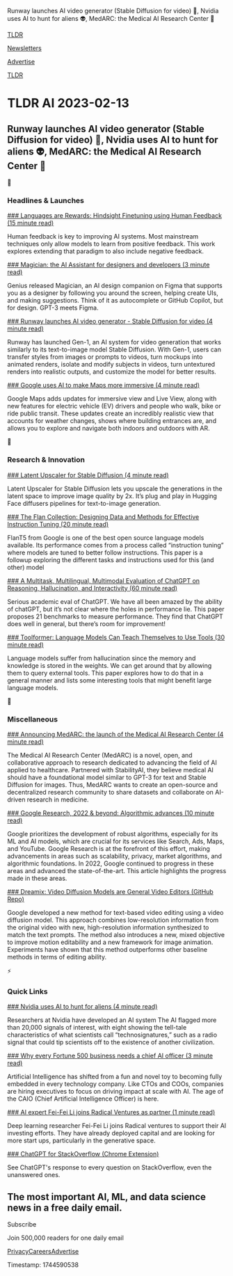 Runway launches AI video generator (Stable Diffusion for video) 🎥, Nvidia uses AI to hunt for aliens 👽, MedARC: the Medical AI Research Center 💊

[TLDR](/)

[Newsletters](/newsletters)

[Advertise](https://advertise.tldr.tech/)

[TLDR](/)

# TLDR AI 2023-02-13

## Runway launches AI video generator (Stable Diffusion for video) 🎥, Nvidia uses AI to hunt for aliens 👽, MedARC: the Medical AI Research Center 💊

🚀

### Headlines & Launches

[### Languages are Rewards: Hindsight Finetuning using Human Feedback (15 minute read)](https://arxiv.org/abs/2302.02676/?utm_source=tldrnewsletter)

Human feedback is key to improving AI systems. Most mainstream techniques only allow models to learn from positive feedback. This work explores extending that paradigm to also include negative feedback.

[### Magician: the AI Assistant for designers and developers (3 minute read)](https://blog.diagram.com/p/introducing-genius?utm_source=tldrnewsletter)

Genius released Magician, an AI design companion on Figma that supports you as a designer by following you around the screen, helping create UIs, and making suggestions. Think of it as autocomplete or GitHub Copilot, but for design. GPT-3 meets Figma.

[### Runway launches AI video generator - Stable Diffusion for video (4 minute read)](https://research.runwayml.com/gen1?utm_source=tldrnewsletter)

Runway has launched Gen-1, an AI system for video generation that works similarly to its text-to-image model Stable Diffusion. With Gen-1, users can transfer styles from images or prompts to videos, turn mockups into animated renders, isolate and modify subjects in videos, turn untextured renders into realistic outputs, and customize the model for better results.

[### Google uses AI to make Maps more immersive (4 minute read)](https://blog.google/products/maps/sustainable-immersive-maps-announcements//?utm_source=tldrnewsletter)

Google Maps adds updates for immersive view and Live View, along with new features for electric vehicle (EV) drivers and people who walk, bike or ride public transit. These updates create an incredibly realistic view that accounts for weather changes, shows where building entrances are, and allows you to explore and navigate both indoors and outdoors with AR.

🧠

### Research & Innovation

[### Latent Upscaler for Stable Diffusion (4 minute read)](https://huggingface.co/stabilityai/sd-x2-latent-upscaler/?utm_source=tldrnewsletter)

Latent Upscaler for Stable Diffusion lets you upscale the generations in the latent space to improve image quality by 2x. It’s plug and play in Hugging Face diffusers pipelines for text-to-image generation.

[### The Flan Collection: Designing Data and Methods for Effective Instruction Tuning (20 minute read)](https://arxiv.org/abs/2301.13688?utm_source=tldrnewsletter)

FlanT5 from Google is one of the best open source language models available. Its performance comes from a process called “instruction tuning” where models are tuned to better follow instructions. This paper is a followup exploring the different tasks and instructions used for this (and other) model

[### A Multitask, Multilingual, Multimodal Evaluation of ChatGPT on Reasoning, Hallucination, and Interactivity (60 minute read)](https://arxiv.org/abs/2302.04023?utm_source=tldrnewsletter)

Serious academic eval of ChatGPT. We have all been amazed by the ability of chatGPT, but it’s not clear where the holes in performance lie. This paper proposes 21 benchmarks to measure performance. They find that ChatGPT does well in general, but there’s room for improvement!

[### Toolformer: Language Models Can Teach Themselves to Use Tools (30 minute read)](https://arxiv.org/abs/2302.04761v1/?utm_source=tldrnewsletter)

Language models suffer from hallucination since the memory and knowledge is stored in the weights. We can get around that by allowing them to query external tools. This paper explores how to do that in a general manner and lists some interesting tools that might benefit large language models.

🎁

### Miscellaneous

[### Announcing MedARC: the launch of the Medical AI Research Center (4 minute read)](https://www.medarc.ai/blog/announcement?utm_source=tldrnewsletter)

The Medical AI Research Center (MedARC) is a novel, open, and collaborative approach to research dedicated to advancing the field of AI applied to healthcare. Partnered with StabilityAI, they believe medical AI should have a foundational model similar to GPT-3 for text and Stable Diffusion for images. Thus, MedARC wants to create an open-source and decentralized research community to share datasets and collaborate on AI-driven research in medicine.

[### Google Research, 2022 & beyond: Algorithmic advances (10 minute read)](https://ai.googleblog.com/2023/02/google-research-2022-beyond-algorithmic.html?utm_source=tldrnewsletter)

Google prioritizes the development of robust algorithms, especially for its ML and AI models, which are crucial for its services like Search, Ads, Maps, and YouTube. Google Research is at the forefront of this effort, making advancements in areas such as scalability, privacy, market algorithms, and algorithmic foundations. In 2022, Google continued to progress in these areas and advanced the state-of-the-art. This article highlights the progress made in these areas.

[### Dreamix: Video Diffusion Models are General Video Editors (GitHub Repo)](https://dreamix-video-editing.github.io/?utm_source=tldrnewsletter)

Google developed a new method for text-based video editing using a video diffusion model. This approach combines low-resolution information from the original video with new, high-resolution information synthesized to match the text prompts. The method also introduces a new, mixed objective to improve motion editability and a new framework for image animation. Experiments have shown that this method outperforms other baseline methods in terms of editing ability.

⚡️

### Quick Links

[### Nvidia uses AI to hunt for aliens (4 minute read)](https://blogs.nvidia.com/blog/2023/02/06/ai-potential-alien-signals/?utm_source=tldrnewsletter)

Researchers at Nvidia have developed an AI system The AI flagged more than 20,000 signals of interest, with eight showing the tell-tale characteristics of what scientists call “technosignatures,” such as a radio signal that could tip scientists off to the existence of another civilization.

[### Why every Fortune 500 business needs a chief AI officer (3 minute read)](https://www.fastcompany.com/90847356/every-fortune-500-business-needs-a-chief-ai-officer?utm_source=tldrnewsletter)

Artificial Intelligence has shifted from a fun and novel toy to becoming fully embedded in every technology company. Like CTOs and COOs, companies are hiring executives to focus on driving impact at scale with AI. The age of the CAIO (Chief Artificial Intelligence Officer) is here.

[### AI expert Fei-Fei Li joins Radical Ventures as partner (1 minute read)](https://www.axios.com/2023/02/10/fei-fei-li-ai-expert-radical-ventures?utm_source=tldrnewsletter)

Deep learning researcher Fei-Fei Li joins Radical ventures to support their AI investing efforts. They have already deployed capital and are looking for more start ups, particularly in the generative space.

[### ChatGPT for StackOverflow (Chrome Extension)](https://stackoverflow.gg/?utm_source=tldrnewsletter)

See ChatGPT's response to every question on StackOverflow, even the unanswered ones.

## The most important AI, ML, and data science news in a free daily email.

Subscribe

Join 500,000 readers for one daily email

[Privacy](/privacy)[Careers](https://jobs.ashbyhq.com/tldr.tech)[Advertise](/ai/advertise)

Timestamp: 1744590538